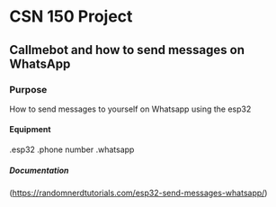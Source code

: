 # CSN 150 Project
## Callmebot and how to send messages on WhatsApp
### Purpose
How to send messages to yourself on Whatsapp using the esp32
#### Equipment
.esp32
.phone number
.whatsapp
##### Documentation
(https://randomnerdtutorials.com/esp32-send-messages-whatsapp/)
